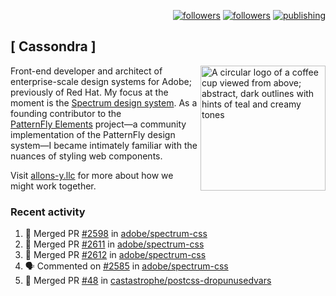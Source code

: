 <p align="right"><a rel="me" href="https://front-end.social/@castastrophe">
    <img alt="followers" title="Follow me on Mastodon" src="https://img.shields.io/mastodon/follow/109297102751309835?domain=https%3A%2F%2Ffront-end.social&label=Follow&logo=mastodon&logoColor=white&style=for-the-badge&labelColor=008080&color=006969"/></a>
  <a href="https://codepen.io/castastrophe/">
    <img alt="followers" title="Follow me on CodePen" src="https://img.shields.io/badge/23-1?color=640464&labelColor=7c007c&style=for-the-badge&logo=codepen&label=Follow"/></a>
<a href="https://castastrophe.medium.com/">
    <img alt="publishing" title="View articles on Medium" src="https://img.shields.io/badge/107-1?color=666&labelColor=444&label=subscribe&logo=medium&logoColor=white&style=for-the-badge"/></a>
</p>

## [&nbsp;Cassondra&nbsp;]

<img align="right" src="https://github-production-user-asset-6210df.s3.amazonaws.com/1840295/253016758-ba468774-1cd3-42c2-8f43-947b5eeb5edf.png" height="200" alt="A circular logo of a coffee cup viewed from above; abstract, dark outlines with hints of teal and creamy tones">

Front-end developer and architect of enterprise-scale design systems for Adobe; previously of Red Hat. My focus at the moment is the [Spectrum design system](https://github.com/adobe/spectrum-css). As a founding contributor to the [PatternFly&nbsp;Elements](https://github.com/patternfly/patternfly-elements) project&mdash;a community implementation of the PatternFly design system&mdash;I became intimately familiar with the nuances of styling web components.

Visit [allons-y.llc](http://allons-y.llc/) for more about how we might work together.

### Recent activity

<!--START_SECTION:activity-->
1. 🎉 Merged PR [#2598](https://github.com/adobe/spectrum-css/pull/2598) in [adobe/spectrum-css](https://github.com/adobe/spectrum-css)
2. 🎉 Merged PR [#2611](https://github.com/adobe/spectrum-css/pull/2611) in [adobe/spectrum-css](https://github.com/adobe/spectrum-css)
3. 🎉 Merged PR [#2612](https://github.com/adobe/spectrum-css/pull/2612) in [adobe/spectrum-css](https://github.com/adobe/spectrum-css)
4. 🗣 Commented on [#2585](https://github.com/adobe/spectrum-css/issues/2585#issuecomment-2024015601) in [adobe/spectrum-css](https://github.com/adobe/spectrum-css)
5. 🎉 Merged PR [#48](https://github.com/castastrophe/postcss-dropunusedvars/pull/48) in [castastrophe/postcss-dropunusedvars](https://github.com/castastrophe/postcss-dropunusedvars)
<!--END_SECTION:activity-->
